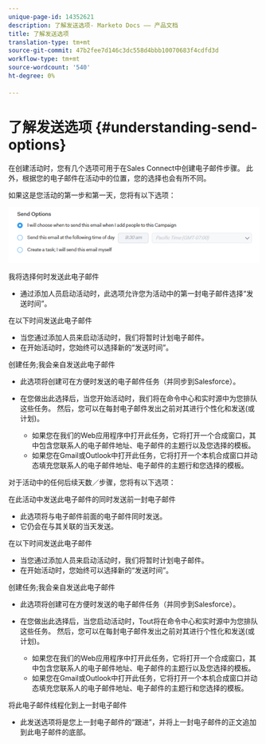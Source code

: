 ```yaml
---
unique-page-id: 14352621
description: 了解发送选项- Marketo Docs —— 产品文档
title: 了解发送选项
translation-type: tm+mt
source-git-commit: 47b2fee7d146c3dc558d4bbb10070683f4cdfd3d
workflow-type: tm+mt
source-wordcount: '540'
ht-degree: 0%

---
```



# 了解发送选项 {#understanding-send-options}

在创建活动时，您有几个选项可用于在Sales Connect中创建电子邮件步骤。 此外，根据您的电子邮件在活动中的位置，您的选择也会有所不同。

如果这是您活动的第一步和第一天，您将有以下选项：

![](assets/image2019-10-25-10-43-19.png)

我将选择何时发送此电子邮件

* 通过添加人员启动活动时，此选项允许您为活动中的第一封电子邮件选择“发送时间”。

在以下时间发送此电子邮件

* 当您通过添加人员来启动活动时，我们将暂时计划电子邮件。
* 在开始活动时，您始终可以选择新的“发送时间”。

创建任务;我会亲自发送此电子邮件

* 此选项将创建可在方便时发送的电子邮件任务（并同步到Salesforce）。
* 在您做出此选择后，当您开始活动时，我们将在命令中心和实时源中为您排队这些任务。 然后，您可以在每封电子邮件发出之前对其进行个性化和发送(或计划)。

   * 如果您在我们的Web应用程序中打开此任务，它将打开一个合成窗口，其中包含您联系人的电子邮件地址、电子邮件的主题行以及您选择的模板。
   * 如果您在Gmail或Outlook中打开此任务，它将打开一个本机合成窗口并动态填充您联系人的电子邮件地址、电子邮件的主题行和您选择的模板。

对于活动中的任何后续天数／步骤，您将有以下选项：

在此活动中发送此电子邮件的同时发送前一封电子邮件

* 此选项将与电子邮件前面的电子邮件同时发送。
* 它仍会在与其关联的当天发送。

在以下时间发送此电子邮件

* 当您通过添加人员来启动活动时，我们将暂时计划电子邮件。
* 在开始活动时，您始终可以选择新的“发送时间”。

创建任务;我会亲自发送此电子邮件

* 此选项将创建可在方便时发送的电子邮件任务（并同步到Salesforce）。
* 在您做出此选择后，当您启动活动时，Tout将在命令中心和实时源中为您排队这些任务。 然后，您可以在每封电子邮件发出之前对其进行个性化和发送(或计划)。

   * 如果您在我们的Web应用程序中打开此任务，它将打开一个合成窗口，其中包含您联系人的电子邮件地址、电子邮件的主题行以及您选择的模板。
   * 如果您在Gmail或Outlook中打开此任务，它将打开一个本机合成窗口并动态填充您联系人的电子邮件地址、电子邮件的主题行和您选择的模板。

将此电子邮件线程化到上一封电子邮件

* 此发送选项将是您上一封电子邮件的“跟进”，并将上一封电子邮件的正文追加到此电子邮件的底部。

